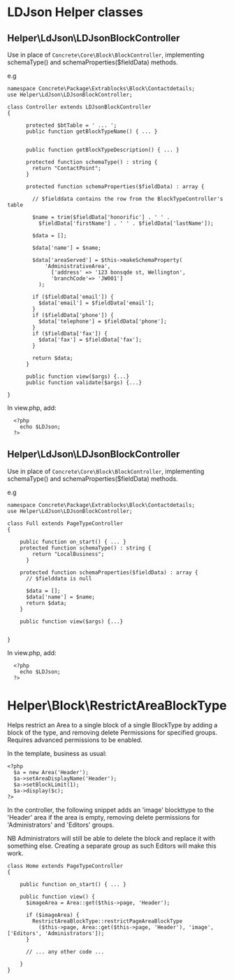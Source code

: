 
# LDJson Helper classes

## Helper\\LdJson\\LDJsonBlockController

Use in place of `Concrete\Core\Block\BlockController`,
implementing schemaType() and  schemaProperties($fieldData) methods.

e.g

```
namespace Concrete\Package\Extrablocks\Block\Contactdetails;
use Helper\LdJson\LDJsonBlockController;

class Controller extends LDJsonBlockController
{

      protected $btTable = ' ... ';
      public function getBlockTypeName() { ... }


      public function getBlockTypeDescription() { ... }

      protected function schemaType() : string {
        return "ContactPoint";
      }

      protected function schemaProperties($fieldData) : array {

        // $fielddata contains the row from the BlockTypeController's table

        $name = trim($fieldData['honorific'] . ' ' .
          $fieldData['firstName'] . ' ' . $fieldData['lastName']);

        $data = [];

        $data['name'] = $name;

        $data['areaServed'] = $this->makeSchemaProperty(
            'AdministrativeArea',
              ['address' => '123 bonsqde st, Wellington',
              'branchCode'=> 'JW001']
          );

        if ($fieldData['email']) {
          $data['email'] = $fieldData['email'];
        }
        if ($fieldData['phone']) {
          $data['telephone'] = $fieldData['phone'];
        }
        if ($fieldData['fax']) {
          $data['fax'] = $fieldData['fax'];
        }

        return $data;
      }

      public function view($args) {...}
      public function validate($args) {...}

}

```

In view.php, add:

```
  <?php
    echo $LDJson;
  ?>
```

## Helper\\LdJson\\LDJsonBlockController

Use in place of `Concrete\Core\Block\BlockController`,
implementing schemaType() and  schemaProperties($fieldData) methods.

e.g

```
namespace Concrete\Package\Extrablocks\Block\Contactdetails;
use Helper\LdJson\LDJsonBlockController;

class Full extends PageTypeController
{

    public function on_start() { ... }
    protected function schemaType() : string {
        return "LocalBusiness";
      }

    protected function schemaProperties($fieldData) : array {
      // $fielddata is null

      $data = [];
      $data['name'] = $name;
      return $data;
    }

    public function view($args) {...}


}

```

In view.php, add:

```
  <?php
    echo $LDJson;
  ?>
```

# Helper\\Block\\RestrictAreaBlockType

Helps restrict an Area to a single block of a single BlockType
by adding a block of the type, and removing delete Permissions
for specified groups. Requires advanced permissions to be enabled.

In the template, business as usual:
```
<?php
  $a = new Area('Header');
  $a->setAreaDisplayName('Header');
  $a->setBlockLimit(1);
  $a->display($c);  
?>
```

In the controller, the following snippet adds an 'image' blockttype to the 'Header' area if the area is empty, removing delete permissions for 'Administrators' and 'Editors' groups.

NB Administrators will still be able to delete the block and replace it with something else. Creating a separate group as such Editors will make this work.

```
class Home extends PageTypeController
{

    public function on_start() { ... }

    public function view() {
      $imageArea = Area::get($this->page, 'Header');

      if ($imageArea) {
        RestrictAreaBlockType::restrictPageAreaBlockType
          ($this->page, Area::get($this->page, 'Header'), 'image', ['Editors', 'Administrators']);
      }

      // ... any other code ...

    }
}
```
